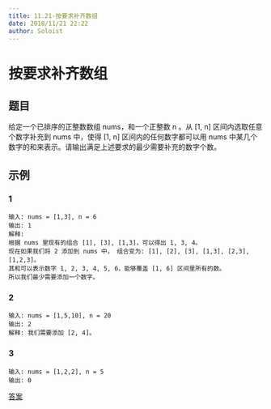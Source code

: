 ```yaml
---
title: 11.21-按要求补齐数组
date: 2018/11/21 22:22
author: Soloist
---
```

    
# 按要求补齐数组

## 题目

给定一个已排序的正整数数组 nums，和一个正整数 n 。从 [1, n] 区间内选取任意个数字补充到 nums 中，使得 [1, n] 区间内的任何数字都可以用 nums 中某几个数字的和来表示。请输出满足上述要求的最少需要补充的数字个数。

## 示例

### 1

    输入: nums = [1,3], n = 6
    输出: 1 
    解释:
    根据 nums 里现有的组合 [1], [3], [1,3]，可以得出 1, 3, 4。
    现在如果我们将 2 添加到 nums 中， 组合变为: [1], [2], [3], [1,3], [2,3], [1,2,3]。
    其和可以表示数字 1, 2, 3, 4, 5, 6，能够覆盖 [1, 6] 区间里所有的数。
    所以我们最少需要添加一个数字。
    
### 2

    输入: nums = [1,5,10], n = 20
    输出: 2
    解释: 我们需要添加 [2, 4]。
    
### 3

    输入: nums = [1,2,2], n = 5
    输出: 0
    
[答案](https://github.com/aSoloist/java-algorithm/blob/master/code/2018/11/21/Solution.java)